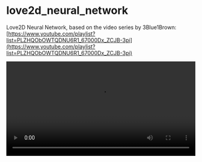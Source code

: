 # love2d_neural_network
Love2D Neural Network, based on the video series by 3Blue1Brown: [https://www.youtube.com/playlist?list=PLZHQObOWTQDNU6R1_67000Dx_ZCJB-3pi](https://www.youtube.com/playlist?list=PLZHQObOWTQDNU6R1_67000Dx_ZCJB-3pi)

<video src="https://github.com/Yolwoocle/love2d_neural_network/raw/refs/heads/main/readme/neuralnet_heart.mp4" width="500" />